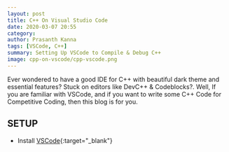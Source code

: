 ```yaml
---
layout: post
title: C++ On Visual Studio Code
date: 2020-03-07 20:55
category: 
author: Prasanth Kanna
tags: [VSCode, C++]
summary: Setting Up VSCode to Compile & Debug C++
image: cpp-on-vscode/cpp-vscode.png
---
```


Ever wondered to have a good IDE for C++ with beautiful dark theme and essential features? Stuck on editors like DevC++ & Codeblocks?. Well, If you are familiar with VSCode, and if you want to write some C++ Code for Competitive Coding, then this blog is for you.

## SETUP

* Install [VSCode](https://code.visualstudio.com/){:target="_blank"}